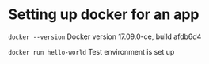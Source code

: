 # Setting up docker for an app

`docker --version` Docker version 17.09.0-ce, build afdb6d4

`docker run hello-world` Test environment is set up